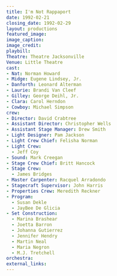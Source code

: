 ```yaml
---
title: I'm Not Rappaport
date: 1992-02-21
closing_date: 1992-02-29
layout: productions
featured_image:
image_caption:
image_credit:
playbill:
Theatre: Theatre Jacksonville
Venue: Little Theatre
cast:
- Nat: Norman Howard
- Midge: Eugene Lindsey, Jr.
- Danforth: Leonard Alterman
- Laurie: Brandi Van Cleef
- Gilley: George Deihl, Jr.
- Clara: Carol Herndon
- Cowboy: Michael Simpson
crew:
- Director: David Crabtree
- Assistant Director: Christopher Wells
- Assistant Stage Manager: Drew Smith
- Light Designer: Pam Jackson
- Light Crew Chief: Felisha Norman
- Light Crew:
  - Jeff Coy
- Sound: Mark Creegan
- Stage Crew Chief: Britt Hancock
- Stage Crew:
  - James Bridges
- Master Carpenter: Racquel Arradondo
- Stagecraft Supervisor: John Harris
- Properties Crew: Meredith Reckner
- Program:
  - Susan Dekle
  - JayBee De Glicia
- Set Construction:
  - Marina Brashear
  - Joetta Barron
  - Johanna Gutierrez
  - Jennifer Hendry
  - Martin Neal
  - Maria Negron
  - M.J. Tretchell
orchestra:
external_links:
---
```

